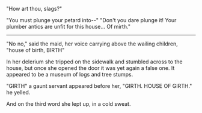 "How art thou, slags?"

"You must plunge your petard into--"
"Don't you dare plunge it! Your plumber antics are unfit for this house... Of mirth."



------------

"No no," said the maid, her voice carrying above the wailing children, "house of birth, BIRTH"

In her delerium she tripped on the sidewalk and stumbled across to the house, but once she opened the door it was yet again a false one. It appeared to be a museum of logs and tree stumps.

"GIRTH" a gaunt servant appeared before her, "GIRTH. HOUSE OF GIRTH." he yelled.

And on the third word she lept up, in a cold sweat.